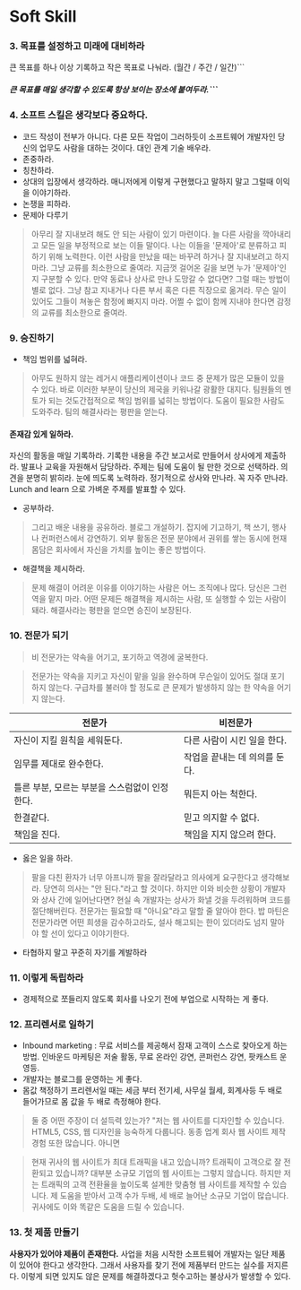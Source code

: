 # Soft Skill
[](https://miro.medium.com/max/800/0*fjVqfkc6dgsF-gL8.jpg)

### 3. 목표를 설정하고 미래에 대비하라
큰 목표를 하나 이상 기록하고 작은 목표로 나눠라. (월간 / 주간 / 일간)```

##### 큰 목표를 매일 생각할 수 있도록 항상 보이는 장소에 붙여두라.```

### 4. 소프트 스킬은 생각보다 중요하다.
* 코드 작성이 전부가 아니다. 
다른 모든 작업이 그러하듯이 소프트웨어 개발자인 당신의 업무도 사람을 대하는 것이다. 대인 관계 기술 배우라.
* 존중하라.
* 칭찬하라.
* 상대의 입장에서 생각하라. 매니저에게 이렇게 구현했다고 말하지 말고 그럴때 이익을 이야기하라.
* 논쟁을 피하라.
* 문제아 다루기
> 아무리 잘 지내보려 해도 안 되는 사람이 있기 마련이다. 늘 다른 사람을 깍아내리고 모든 일을 부정적으로 보는 이들 말이다. 나는 이들을 '문제아'로 분류하고 피하기 위해 노력한다.
이런 사람을 만났을 때는 바꾸려 하거나 잘 지내보려고 하지 마라. 그냥 교류를 최소한으로 줄여라. 지금껏 걸어온 길을 보면 누가 '문제아'인지 구분할 수 있다. 만약 동료나 상사로 만나 도망갈 수 없다면? 그럴 때는 방법이 별로 없다. 그냥 참고 지내거나 다른 부서 혹은 다른 직장으로 옮겨라. 무슨 일이 있어도 그들이 쳐놓은 함정에 빠지지 마라. 어쩔 수 없이 함께 지내야 한다면 감정의 교류를 최소한으로 줄여라.
### 9. 승진하기
* 책임 범위를 넓혀라.
> 아무도 원하지 않는 레거시 애플리케이션이나 코드 중 문제가 많은 모듈이 있을 수 있다. 바로 이러한 부분이 당신의 제국을 키워나갈 광활한 대지다.
팀원들의 멘토가 되는 것도간접적으로 책임 범위를 넓히는 방법이다. 도움이 필요한 사람도 도와주라. 팀의 해결사라는 평판을 얻는다.
#### 존재감 있게 일하라.
자신의 활동을 매일 기록하라. 기록한 내용을 주간 보고서로 만들어서 상사에게 제출하라.
발표나 교육을 자원해서 담당하라. 주제는 팀에 도움이 될 만한 것으로 선택하라.
의견을 분명히 밝히라.
눈에 띄도록 노력하라. 정기적으로 상사와 만나라. 꼭 자주 만나라.
Lunch and learn 으로 가벼운 주제를 발표할 수 있다.
* 공부하라.
>그리고 배운 내용을 공유하라. 블로그 개설하기. 잡지에 기고하기, 책 쓰기, 행사나 컨퍼런스에서 강연하기. 외부 활동은 전문 분야에서 권위를 쌓는 동시에 현재 몸담은 회사에서 자신을 가치를 높이는 좋은 방법이다. 
* 해결책을 제시하라.
> 문제 해결이 어려운 이유를 이야기하는 사람은 어느 조직에나 많다. 당신은 그런 역을 맡지 마라. 어떤 문제든 해결책을 제시하는 사람, 또 실행할 수 있는 사람이 돼라. 해결사라는 평판을 얻으면 승진이 보장된다.
### 10. 전문가 되기
> 비 전문가는 약속을 어기고, 포기하고 역경에 굴복한다. 

> 전문가는 약속을 지키고 자신이 맡을 일을 완수하며 무슨일이 있어도 절대 포기하지 않는다. 구급차를 불러야 할 정도로 큰 문제가 발생하지 않는 한 약속을 어기지 않는다.

  전문가 | 비전문가
  ------|------
  자신이 지킬 원칙을 세워둔다. | 다른 사람이 시킨 일을 한다.
  임무를 제대로 완수한다. | 작업을 끝내는 데 의의를 둔다.
  틀른 부분, 모르는 부분을 스스럼없이 인정한다. | 뭐든지 아는 척한다.
  한결같다. | 믿고 의지할 수 없다.
  책임을 진다. | 책임을 지지 않으려 한다.

* 옳은 일을 하라.
> 팔을 다친 환자가 너무 아프니까 팔을 잘라달라고 의사에게 요구한다고 생각해보라. 당연히 의사는 "안 된다."라고 할 것이다. 하지만 이와 비슷한 상황이 개발자와 상사 간에 일어난다면? 현실 속 개발자는 상사가 화낼 것을 두려워하며 코드를 절단해버린다.
> 전문가는 필요할 때 "아니요"라고 말할 줄 알아야 한다. 밥 마틴은 전문가라면 어떤 희생을 감수하고라도, 설사 해고되는 한이 있더라도 넘지 말아야 할 선이 있다고 이야기한다.
* 타협하지 말고 꾸준히 자기를 계발하라

### 11. 이렇게 독립하라
* 경제적으로 쪼들리지 않도록 회사를 나오기 전에 부업으로 시작하는 게 좋다.
### 12. 프리렌서로 일하기
* Inbound marketing :  무료 서비스를 제공해서 잠재 고객이 스스로 찾아오게 하는 방법.
인바운드 마케팅은 저술 활동, 무료 온라인 강연, 콘퍼런스 강연, 팟캐스트 운영등.
* 개발자는 블로그를 운영하는 게 좋다. 
* 몸값 책정하기
 프리렌서일 때는 세금 부터 전기세, 사무실 월세, 회계사등 두 배로 들어가므로 몸 값을 두 배로 측정해야 한다.
 > 둘 중 어떤 주장이 더 설득력 있는가?
 "저는 웹 사이트를 디자인할 수 있습니다. HTML5, CSS, 웹 디자인을 능숙하게 다룹니다. 동종 업계 회사 웹 사이트 제작 경험 또한 많습니다.
 아니면 
 
 > 현재 귀사의 웹 사이트가 최대 트래픽을 내고 있습니까? 트래픽이 고객으로 잘 전환되고 있습니까? 대부분 소규모 기업의 웹 사이트는 그렇지 않습니다. 하지만 저는 트래픽의 고객 전환율을 높이도록 설계한 맞춤형 웹 사이트를 제작할 수 있습니다. 제 도움을 받아서 고객 수가 두배, 세 배로 늘어난 소규모 기업이 많습니다. 귀사에도 이와 똑같은 도움을 드릴 수 있습니다.
 
 ### 13. 첫 제품 만들기
**사용자가 있어야 제품이 존재한다.**
사업을 처음 시작한 소프트웨어 개발자는 일단 제품이 있어야 한다고 생각한다. 그래서 사용자를 찾기 전에 제품부터 만드는 실수를 저지른다. 이렇게 되면 있지도 않은 문제를 해결하겠다고 헛수고하는 불상사가 발생할 수 있다.
 
